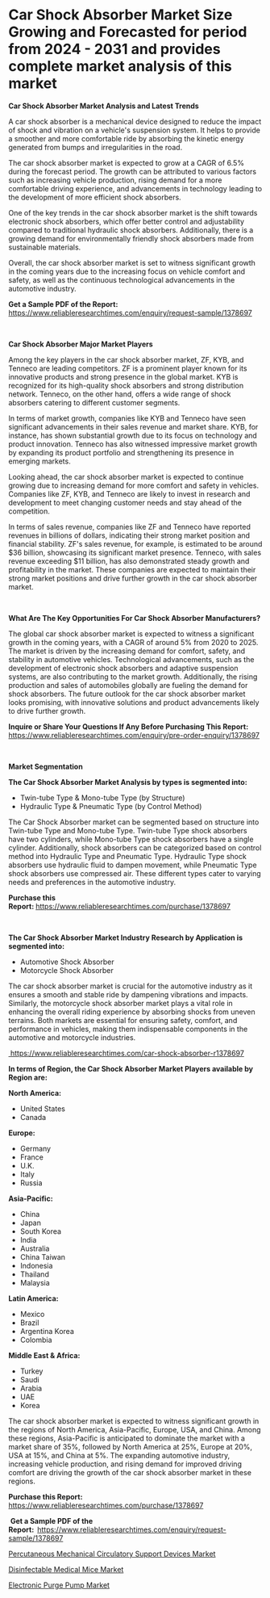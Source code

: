 <p><h1>Car Shock Absorber Market Size Growing and Forecasted for period from 2024 - 2031 and provides complete market analysis of this market</h1></p><p><strong>Car Shock Absorber Market Analysis and Latest Trends</strong></p>
<p><p>A car shock absorber is a mechanical device designed to reduce the impact of shock and vibration on a vehicle's suspension system. It helps to provide a smoother and more comfortable ride by absorbing the kinetic energy generated from bumps and irregularities in the road.</p><p>The car shock absorber market is expected to grow at a CAGR of 6.5% during the forecast period. The growth can be attributed to various factors such as increasing vehicle production, rising demand for a more comfortable driving experience, and advancements in technology leading to the development of more efficient shock absorbers.</p><p>One of the key trends in the car shock absorber market is the shift towards electronic shock absorbers, which offer better control and adjustability compared to traditional hydraulic shock absorbers. Additionally, there is a growing demand for environmentally friendly shock absorbers made from sustainable materials.</p><p>Overall, the car shock absorber market is set to witness significant growth in the coming years due to the increasing focus on vehicle comfort and safety, as well as the continuous technological advancements in the automotive industry.</p></p>
<p><strong>Get a Sample PDF of the Report:&nbsp;</strong> <a href="https://www.reliableresearchtimes.com/enquiry/request-sample/1378697">https://www.reliableresearchtimes.com/enquiry/request-sample/1378697</a></p>
<p>&nbsp;</p>
<p><strong>Car Shock Absorber Major Market Players</strong></p>
<p><p>Among the key players in the car shock absorber market, ZF, KYB, and Tenneco are leading competitors. ZF is a prominent player known for its innovative products and strong presence in the global market. KYB is recognized for its high-quality shock absorbers and strong distribution network. Tenneco, on the other hand, offers a wide range of shock absorbers catering to different customer segments.</p><p>In terms of market growth, companies like KYB and Tenneco have seen significant advancements in their sales revenue and market share. KYB, for instance, has shown substantial growth due to its focus on technology and product innovation. Tenneco has also witnessed impressive market growth by expanding its product portfolio and strengthening its presence in emerging markets.</p><p>Looking ahead, the car shock absorber market is expected to continue growing due to increasing demand for more comfort and safety in vehicles. Companies like ZF, KYB, and Tenneco are likely to invest in research and development to meet changing customer needs and stay ahead of the competition.</p><p>In terms of sales revenue, companies like ZF and Tenneco have reported revenues in billions of dollars, indicating their strong market position and financial stability. ZF's sales revenue, for example, is estimated to be around $36 billion, showcasing its significant market presence. Tenneco, with sales revenue exceeding $11 billion, has also demonstrated steady growth and profitability in the market. These companies are expected to maintain their strong market positions and drive further growth in the car shock absorber market.</p></p>
<p>&nbsp;</p>
<p><strong>What Are The Key Opportunities For Car Shock Absorber Manufacturers?</strong></p>
<p><p>The global car shock absorber market is expected to witness a significant growth in the coming years, with a CAGR of around 5% from 2020 to 2025. The market is driven by the increasing demand for comfort, safety, and stability in automotive vehicles. Technological advancements, such as the development of electronic shock absorbers and adaptive suspension systems, are also contributing to the market growth. Additionally, the rising production and sales of automobiles globally are fueling the demand for shock absorbers. The future outlook for the car shock absorber market looks promising, with innovative solutions and product advancements likely to drive further growth.</p></p>
<p><strong>Inquire or Share Your Questions If Any Before Purchasing This Report:</strong> <a href="https://www.reliableresearchtimes.com/enquiry/pre-order-enquiry/1378697">https://www.reliableresearchtimes.com/enquiry/pre-order-enquiry/1378697</a></p>
<p>&nbsp;</p>
<p><strong>Market Segmentation</strong></p>
<p><strong>The Car Shock Absorber Market Analysis by types is segmented into:</strong></p>
<p><ul><li>Twin-tube Type & Mono-tube Type (by Structure)</li><li>Hydraulic Type & Pneumatic Type (by Control Method)</li></ul></p>
<p><p>The Car Shock Absorber market can be segmented based on structure into Twin-tube Type and Mono-tube Type. Twin-tube Type shock absorbers have two cylinders, while Mono-tube Type shock absorbers have a single cylinder. Additionally, shock absorbers can be categorized based on control method into Hydraulic Type and Pneumatic Type. Hydraulic Type shock absorbers use hydraulic fluid to dampen movement, while Pneumatic Type shock absorbers use compressed air. These different types cater to varying needs and preferences in the automotive industry.</p></p>
<p><strong>Purchase this Report:&nbsp;</strong><a href="https://www.reliableresearchtimes.com/purchase/1378697">https://www.reliableresearchtimes.com/purchase/1378697</a></p>
<p>&nbsp;</p>
<p><strong>The Car Shock Absorber Market Industry Research by Application is segmented into:</strong></p>
<p><ul><li>Automotive Shock Absorber</li><li>Motorcycle Shock Absorber</li></ul></p>
<p><p>The car shock absorber market is crucial for the automotive industry as it ensures a smooth and stable ride by dampening vibrations and impacts. Similarly, the motorcycle shock absorber market plays a vital role in enhancing the overall riding experience by absorbing shocks from uneven terrains. Both markets are essential for ensuring safety, comfort, and performance in vehicles, making them indispensable components in the automotive and motorcycle industries.</p></p>
<p><a href="https://www.reliableresearchtimes.com/car-shock-absorber-r1378697">&nbsp;https://www.reliableresearchtimes.com/car-shock-absorber-r1378697</a></p>
<p><strong>In terms of Region, the Car Shock Absorber Market Players available by Region are:</strong></p>
<p>
    <p> <strong> North America: </strong>
        <ul>
            <li>United States</li>
            <li>Canada</li>
        </ul>
        </p> 
    <p> <strong> Europe: </strong>
        <ul>
            <li>Germany</li>
            <li>France</li>
            <li>U.K.</li>
            <li>Italy</li>
            <li>Russia</li>
        </ul>
        </p> 
    <p> <strong> Asia-Pacific: </strong>
        <ul>
            <li>China</li>
            <li>Japan</li>
            <li>South Korea</li>
            <li>India</li>
            <li>Australia</li>
            <li>China Taiwan</li>
            <li>Indonesia</li>
            <li>Thailand</li>
            <li>Malaysia</li>
        </ul>
        </p> 
    <p> <strong> Latin America: </strong>
        <ul>
            <li>Mexico</li>
            <li>Brazil</li>
            <li>Argentina Korea</li>
            <li>Colombia</li>
        </ul>
        </p> 
    <p> <strong> Middle East & Africa: </strong>
        <ul>
            <li>Turkey</li>
            <li>Saudi</li>
            <li>Arabia</li>
            <li>UAE</li>
            <li>Korea</li>
        </ul>
    </p>
    </p>
<p><p>The car shock absorber market is expected to witness significant growth in the regions of North America, Asia-Pacific, Europe, USA, and China. Among these regions, Asia-Pacific is anticipated to dominate the market with a market share of 35%, followed by North America at 25%, Europe at 20%, USA at 15%, and China at 5%. The expanding automotive industry, increasing vehicle production, and rising demand for improved driving comfort are driving the growth of the car shock absorber market in these regions.</p></p>
<p><strong>Purchase this Report: </strong><a href="https://www.reliableresearchtimes.com/purchase/1378697">https://www.reliableresearchtimes.com/purchase/1378697</a></p>
<p>&nbsp;<strong>Get a Sample PDF of the Report:&nbsp;&nbsp;</strong><a href="https://www.reliableresearchtimes.com/enquiry/request-sample/1378697">https://www.reliableresearchtimes.com/enquiry/request-sample/1378697</a></p>
<p><strong></strong></p>
<p><p><a href="https://medium.com/@paullawrence644/deep-dive-into-the-percutaneous-mechanical-circulatory-support-devices-market-itstrends-market-4c75b2a397c8">Percutaneous Mechanical Circulatory Support Devices Market</a></p><p><a href="https://medium.com/@bryaneal908/disinfectable-medical-mice-industry-analysis-report-its-market-size-growing-with-a-cagr-of-6-4-00f767805009">Disinfectable Medical Mice Market</a></p><p><a href="https://github.com/mharielmesa/Market-Research-Report-List-4/blob/main/electronic-purge-pump-market.md">Electronic Purge Pump Market</a></p></p>